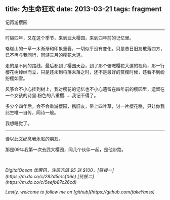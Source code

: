 title: 为生命狂欢
date: 2013-03-21
tags: fragment
---
记再游樱园
<!-- more -->

---

时隔四年，又在这个季节，来到武大樱园，来到四年前的记忆里。

珞珈山的一草一木渐渐和印象重叠，一切似乎没有变化，只是昔日旧友散落四方，已不再与我同行，同游三月的樱花大道。

走的是不同的路线，最后都到了樱园天台，到了那个俯瞰樱花大道的视角，那一行樱花树绰绰而立，只是还未到将落未落之时，还不是最好的赏樱时候，还看不到纷纷樱如雪。

风筝会不小心挂到树上，我对樱花的记忆也不小心遗留在四年前的樱园里，遗留在一个女孩的诗里:粉色的八重樱......我记不得了。

多少个四年后，会不会重游樱园，携旧友，带上四叶草，讨一片樱花糕，只让你我此生唯一自传，同诗一般。

我想睡觉了。

---

谨以此文纪念我永眠的朋友。

那是09年我第一次去武大樱园，同几个伙伴一起，是他带路。

<br>
<p id="div-border-left-red"><i>DigitalOcean 优惠码，注册充值 $5 送 $100，[链接一](https://m.do.co/c/282d5e1cf06e) [链接二](https://m.do.co/c/5eefb87c26cd)</i></span>
<p id="div-border-left-red"><i>Lastly, welcome to follow me on [github](https://github.com/fakeYanss)</i></p>